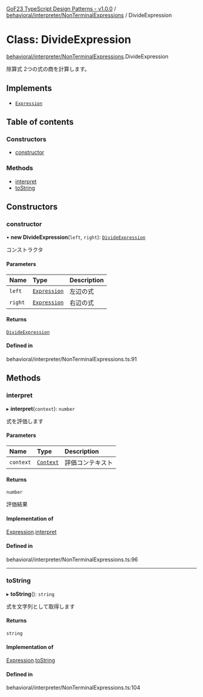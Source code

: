 [GoF23 TypeScript Design Patterns - v1.0.0](../README.md) / [behavioral/interpreter/NonTerminalExpressions](../modules/behavioral_interpreter_NonTerminalExpressions.md) / DivideExpression

# Class: DivideExpression

[behavioral/interpreter/NonTerminalExpressions](../modules/behavioral_interpreter_NonTerminalExpressions.md).DivideExpression

除算式
2つの式の商を計算します。

## Implements

- [`Expression`](../interfaces/behavioral_interpreter_Expression.Expression.md)

## Table of contents

### Constructors

- [constructor](behavioral_interpreter_NonTerminalExpressions.DivideExpression.md#constructor)

### Methods

- [interpret](behavioral_interpreter_NonTerminalExpressions.DivideExpression.md#interpret)
- [toString](behavioral_interpreter_NonTerminalExpressions.DivideExpression.md#tostring)

## Constructors

### constructor

• **new DivideExpression**(`left`, `right`): [`DivideExpression`](behavioral_interpreter_NonTerminalExpressions.DivideExpression.md)

コンストラクタ

#### Parameters

| Name | Type | Description |
| :------ | :------ | :------ |
| `left` | [`Expression`](../interfaces/behavioral_interpreter_Expression.Expression.md) | 左辺の式 |
| `right` | [`Expression`](../interfaces/behavioral_interpreter_Expression.Expression.md) | 右辺の式 |

#### Returns

[`DivideExpression`](behavioral_interpreter_NonTerminalExpressions.DivideExpression.md)

#### Defined in

behavioral/interpreter/NonTerminalExpressions.ts:91

## Methods

### interpret

▸ **interpret**(`context`): `number`

式を評価します

#### Parameters

| Name | Type | Description |
| :------ | :------ | :------ |
| `context` | [`Context`](behavioral_interpreter_Expression.Context.md) | 評価コンテキスト |

#### Returns

`number`

評価結果

#### Implementation of

[Expression](../interfaces/behavioral_interpreter_Expression.Expression.md).[interpret](../interfaces/behavioral_interpreter_Expression.Expression.md#interpret)

#### Defined in

behavioral/interpreter/NonTerminalExpressions.ts:96

___

### toString

▸ **toString**(): `string`

式を文字列として取得します

#### Returns

`string`

#### Implementation of

[Expression](../interfaces/behavioral_interpreter_Expression.Expression.md).[toString](../interfaces/behavioral_interpreter_Expression.Expression.md#tostring)

#### Defined in

behavioral/interpreter/NonTerminalExpressions.ts:104
